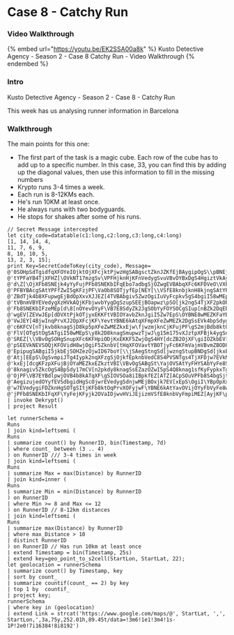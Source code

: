 # Case 8 - Catchy Run

### Video Walkthrough

{% embed url="https://youtu.be/EK2SSA00a8k" %}
Kusto Detective Agency - Season 2 - Case 8 Catchy Run - Video Walkthrough
{% endembed %}

### Intro

Kusto Detective Agency - Season 2 - Case 8 - Catchy Run

This week has us analysing runner information in Barcelona

### Walkthrough

The main points for this one:

* The first part of the task is a magic cube. Each row of the cube has to add up to a specific number. In this case, 33, you can find this by adding up the diagonal values, then use this information to fill in the missing numbers
* Krypto runs 3-4 times a week.
* Each run is 8-12KMs each.
* He's run 10KM at least once.
* He always runs with two bodyguards.
* He stops for shakes after some of his runs.

```kusto
// Secret Message intercepted    
let city_code=datatable(c1:long,c2:long,c3:long,c4:long)
[1, 14, 14, 4,
11, 7, 6, 9,
8, 10, 10, 5,
13, 2, 3, 15];    
print Key=SecretCodeToKey(city_code), Message=
@'0SOHpSdTgidfqXFOYeIOjktOjXFcjktPjwzHgSABgsctZknJZKfEjBAygipOgS\\pBNEjknCVedTpSdyjk7EZKFHVSOa8i7E8SOCZedfgSOTgSA'
@'tYPFaYB4TjXFHZ[\OVkNT17mzgSv\VPFHjknHjKFnVedygSvuVBvOYBxDgS4HgiztVkAyYyFujPFupwgEpiztjKFmVaIOVaImV[nHgS\\pBNEYB'
@'d\Z[\OjXFb8SNEjk4yYyFujPFb8SNEKbIFqEbo7adbgSjOZwgEVBAbqXFc6KFDVeO\VXFCV[tyZkIOYyfEjBAygipOgiv5Zk2DgSnupXFeZwjOY'
@'PFBYBAcgSAtYPFfZwI5gKFzjPF\VaOb8SOTjyfEp[NEY[\\VSfE8knbjknH8kjngSAtYPFOjBjuYaIHgidTpSODgiI5jKFqIssEZeztVkzDjwME'
@'ZBdTjk4b8XFupwgEjBdOpXxvXJJEZ[4TVBAbgiv5ZwzOgiIuVyFcpkv5gS4bgiI58wMEpSOcjKfEZadbgizOYe7EZwvHpwzOjXfEp[NEZwzOgiz'
@'tVBnmVBYEVedygXzHVkAQjKFbjwvbYygDgSzupSEEjBOapwz\pSO[jk2ngS4TjXF2pkObjKFD8wIOYB4DViJT17mN8Sdngiv5Zk2DgSdxYSAHjK'
@'Fb8SNEKbIFzeMEp[d\8[nOYevOYyF\VB7E8SdyZk2JgSObYyFOYSOCgSIup[nBZk2DqEbo17mUVeYDgS2OpXFtYyF\jSIyjwvHgiI5jKFcZwIbj'
@'wgEV[ZEVwJEp[dDVXtPjkOTjyxEKKFtVBIOYavbZknJgiI5Zw7EpS\OYBNE8wMEZKFaYBd\pXFJjk4DgSABgSvtYBOuY[Ob6KFyjkp\YBImVBYE'
@'VwJEY[4BjwInqPrvXJ2OpXFcjKF\YevtYBNE6kAtqXFmpXFeZwMEZk2DgSsEVk4bpSdygSABgSOcYSdCZ[4PVSNEpSOc8knaqPFUVyFJVedPpXF'
@'c6KFCV[nTjkvb8knagSjD8kp5pXFeZwMEZkxEjw\fjwzmjknCjKFujPF\gS2mjBdb8ktOg7bodSAugSz\jXFc6KFDpkpaZkpOgSj\8k2OjXFbVy'
@'FlV[OTgStOgSATgiI58wMEpS\y8k2D8knagSmupwzTjwJ\g15m175vXJztpXFBjk4ygSnupXfEVwJEjazmjknJYyfEVSd\pBOTjyFb8SOTjeMEp'
@'SREZ[\\VBvOgSOHgSnupXFc6KFHpiODjKxEKKF5ZwjOgS4HY[dcZB2OjXF\giIOZkbEV[ZEVSAnZkfEZBAJ6kptZwzJYyfvXap5VyFcVejOgipm'
@'pSEEVkNEVSOQjKFOVidH8wjOgiF5ZknbV[tHqXFOVavtYBOTjyFc6KFmVajmVBvmZBOD8wInqPFFpXF\VaJEj[O[jkxEpSOcjKfEZw7EVSd\Ye7'
@'EpipugSABgiI5jkbEjSOHZezOjwID67boY[\\jSAegStngSd[jwzngStupBNDgSd[jkxEjidy8knagStngSdx8SODZwz\pSOTjyFypknHgiI5YB'
@'Atj[EEpS\OgSvmpiJTg4Iypk2nqXFzgSjOjkfEpknbVedC8S4PVSNTgs4TjXFDjw7EVkNEpSdDVXFnVeND17mb8SOHgSvmpiJE8wMEZKF58kIJj'
@'kxEj[dcgKFzpXFujBjOYaMEZkxEZkztVBI\VBvOgSABgSt\YajOVSAtYyFHYSAbYyFe8SdyjKFuVBNEZ[4TgSOTjidDj[NE8kxEZKFyjkjyjwv5'
@'8knagiv5ZkcOgS4BpSdy17mCV[n2pkdy8knagSsEZazOZwI5pS4Q8knag1sfKyFypkxTgsObgSOHgSsEYSdyjBdCpXFPVSdTjXFujPFc8wvC8SO'
@'OjPF\VB7EYBdlpwjOVB4b8kATqXF\gSIOVSOa8iIBpkfEZ[ATZ[ACpSOuVPFb8S4bgSjtjk2HgStngivbYBdTjeI5qEbo17m0VyfEVwJEjBdDVS'
@'AegizujedOYyfEVSdbgidHgScOjwrEVedygSdnjwMEjBOxjk7EV[xEpS\OgiI\YBpOpXxEKKFe8k2DgizOpBd\VXFcVezOgSIOpS4mViMEZkzup'
@'w7EVedygiFDZknHgSOTgSItjKFb8ktOqPrvXOFyjwF\YBNE6kAtYavOVijOYyFbVyFe8wITjwvHgiI5jKFHYSdCpS4Cpk2\YPFJVepTjB4DVXFu'
@'jPFb8SNEKbIFqXF\YyFejKFyjk2OVaIDjwvHViJEjizmVSfE8knbVyFmpiMEZ[AyjKF\pXFBpk2DgivfjkdJg7bogrboKeznYiIu'
| invoke Dekrypt()
| project Result

let runnerSchema =
Runs
| join kind=leftsemi (
Runs
| summarize count() by RunnerID, bin(Timestamp, 7d)
| where count_ between (3 .. 4)
) on RunnerID /// 3-4 times in week
| join kind=leftsemi (
Runs
| summarize Max = max(Distance) by RunnerID
| join kind=inner (
Runs
| summarize Min = min(Distance) by RunnerID
) on RunnerID
| where Min >= 8 and Max <= 12
) on RunnerID // 8-12km distances
| join kind=leftsemi (
Runs
| summarize max(Distance) by RunnerID
| where max_Distance > 10
| distinct RunnerID
) on RunnerID // Has run 10km at least once
| extend Timestamp = bin(Timestamp, 25s)
| extend key=geo_point_to_s2cell(StartLon, StartLat, 22);
let geolocation = runnerSchema
| summarize count() by Timestamp, key
| sort by count_
| summarize countif(count_ == 2) by key
| top 1 by  countif_
| project key;
runnerSchema
| where key in (geolocation)
| extend Link = strcat('https://www.google.com/maps/@', StartLat, ',', StartLon,',3a,75y,252.01h,89.45t/data=!3m6!1e1!3m4!1s-1P!2e0!7i16384!8i8192')
```
